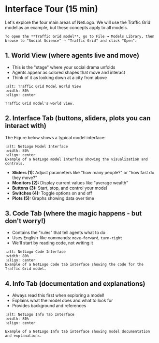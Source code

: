 # Interface Tour (15 min)

Let's explore the four main areas of NetLogo. We will use the Traffic Grid model as an example, but these concepts apply to all models. 

```{important}
To open the **Traffic Grid model**, go to File → Models Library, then browse to "Social Science" → "Traffic Grid" and click "Open".
```

## 1. World View (where agents live and move)

- This is the "stage" where your social drama unfolds
- Agents appear as colored shapes that move and interact
- Think of it as looking down at a city from above

```{figure} figures/NetLogo-000010.png
:alt: Traffic Grid Model World View
:width: 80%
:align: center

Traffic Grid model's world view.
```

## 2. Interface Tab (buttons, sliders, plots you can interact with)

The Figure below shows a typical model interface:

```{figure} figures/NetLogo-000012.png
:alt: NetLogo Model Interface
:width: 80%
:align: center
Example of a NetLogo model interface showing the visualization and controls.
```

- **Sliders (1):** Adjust parameters like "how many people?" or "how fast do they move?"
- **Monitors (2):** Display current values like "average wealth"
- **Buttons (3):** Start, stop, and control your model
- **Switches (4):** Toggle options on and off
- **Plots (5):** Graphs showing data over time

## 3. Code Tab (where the magic happens - but don't worry!)

- Contains the "rules" that tell agents what to do
- Uses English-like commands: `move-forward`, `turn-right`
- We'll start by reading code, not writing it

```{figure} figures/NetLogo-000014.png
:alt: NetLogo Code Interface
:width: 80%
:align: center
Example of a NetLogo Code tab interface showing the code for the Traffic Grid model.
```

## 4. Info Tab (documentation and explanations)

- Always read this first when exploring a model!
- Explains what the model does and what to look for
- Provides background and references

```{figure} figures/NetLogo-000016.png
:alt: NetLogo Info Tab Interface
:width: 80%
:align: center

Example of a NetLogo Info tab interface showing model documentation and explanations.
```

